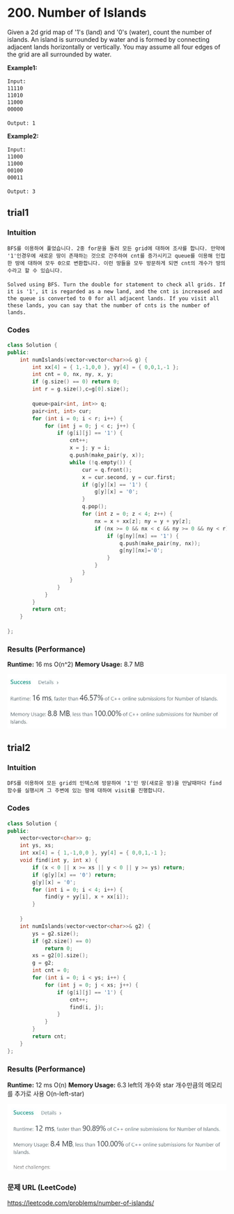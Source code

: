 # 200. Number of Islands

Given a 2d grid map of '1's (land) and '0's (water), count the number of islands. An island is surrounded by water and is formed by connecting adjacent lands horizontally or vertically. You may assume all four edges of the grid are all surrounded by water.

**Example1:**   
```
Input:
11110
11010
11000
00000

Output: 1
```

**Example2:**   
```
Input:
11000
11000
00100
00011

Output: 3
```

## trial1
### Intuition
```
BFS를 이용하여 풀었습니다. 2중 for문을 돌려 모든 grid에 대하여 조사를 합니다. 만약에 '1'인경우에 새로운 땅이 존재하는 것으로 간주하여 cnt를 증가시키고 queue를 이용해 인접한 땅에 대하여 모두 0으로 변환합니다. 이런 땅들을 모두 방문하게 되면 cnt의 개수가 땅의 수라고 할 수 있습니다.

Solved using BFS. Turn the double for statement to check all grids. If it is '1', it is regarded as a new land, and the cnt is increased and the queue is converted to 0 for all adjacent lands. If you visit all these lands, you can say that the number of cnts is the number of lands.
```
### Codes  
```cpp
class Solution {
public:
	int numIslands(vector<vector<char>>& g) {
		int xx[4] = { 1,-1,0,0 }, yy[4] = { 0,0,1,-1 };
		int cnt = 0, nx, ny, x, y;
		if (g.size() == 0) return 0;
		int r = g.size(),c=g[0].size();

		queue<pair<int, int>> q;
		pair<int, int> cur;
		for (int i = 0; i < r; i++) {
			for (int j = 0; j < c; j++) {
				if (g[i][j] == '1') {
					cnt++;
					x = j; y = i;
					q.push(make_pair(y, x));
					while (!q.empty()) {
						cur = q.front();
						x = cur.second, y = cur.first;
						if (g[y][x] == '1') {
							g[y][x] = '0';
						}
						q.pop();
						for (int z = 0; z < 4; z++) {
							nx = x + xx[z]; ny = y + yy[z];
							if (nx >= 0 && nx < c && ny >= 0 && ny < r) {
								if (g[ny][nx] == '1') {
									q.push(make_pair(ny, nx));
									g[ny][nx]='0';
								}
							}
						}
					}
				}
			}
		}
		return cnt;
	}

};
```
### Results (Performance)  
**Runtime:**  16 ms  O(n^2)
**Memory Usage:** 	8.7 MB


<p align="center"> 
<img src="./capture2.JPG">
</p>

## trial2
### Intuition
```
DFS를 이용하여 모든 grid의 인덱스에 방문하여 '1'인 땅(새로운 땅)을 만날때마다 find 함수를 실행시켜 그 주변에 있는 땅에 대하여 visit를 진행합니다.
```
### Codes  
```cpp
class Solution {
public:
	vector<vector<char>> g;
	int ys, xs;
	int xx[4] = { 1,-1,0,0 }, yy[4] = { 0,0,1,-1 };
	void find(int y, int x) {
		if (x < 0 || x >= xs || y < 0 || y >= ys) return;
		if (g[y][x] == '0') return;
		g[y][x] = '0';
		for (int i = 0; i < 4; i++) {
			find(y + yy[i], x + xx[i]);
		}
		
	}
	int numIslands(vector<vector<char>>& g2) {
		ys = g2.size();
		if (g2.size() == 0)
			return 0;
		xs = g2[0].size();
		g = g2;
		int cnt = 0;
		for (int i = 0; i < ys; i++) {
			for (int j = 0; j < xs; j++) {
				if (g[i][j] == '1') {
					cnt++;
					find(i, j);
				}
			}
		}
		return cnt;
	}
};
```

### Results (Performance)  
**Runtime:**  12 ms  O(n)
**Memory Usage:** 	6.3 left의 개수와 star 개수만큼의 메모리를 추가로 사용 O(n-left-star)

<p align="center"> 
<img src="./capture.JPG">
</p>


### 문제 URL (LeetCode)  
https://leetcode.com/problems/number-of-islands/